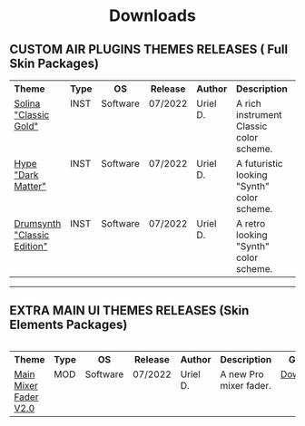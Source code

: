 <h1 align="center">Downloads</h1>

## CUSTOM AIR PLUGINS THEMES RELEASES  ( Full Skin Packages) 

<table>
<tr>
<th align="left", width="240">Theme</th>
<th align="center", width="70">Type</th>
<th align="center", width="80">OS</th>
<th align="center", width="90">Release</th>
<th align="left", width="120">Author</th>
<th align="left", width="350">Description</th>
<th align="center", width="100">Get it!</th>
</tr>
<tr>
 <td  valign="top"><a href="">Solina "Classic Gold"</td>
 <td align="left"  valign="top">INST</td>
 <td align="left"  valign="top">Software</td>
 <td align="left"  valign="top">07/2022</td>
 <td align="left"  valign="top">Uriel D.</td>
 <td align="left"  valign="top">A rich instrument Classic color scheme.</td>
 <td align="left"  valign="top"><a href="">Download</a></td>
</tr>
<tr>
 <td  valign="top"><a href="">Hype "Dark Matter"</td>
 <td align="left"  valign="top">INST</td>
 <td align="left"  valign="top">Software</td>
 <td align="left"  valign="top">07/2022</td>
 <td align="left"  valign="top">Uriel D.</td>
 <td align="left"  valign="top">A futuristic looking "Synth" color scheme.</td>
 <td align="left"  valign="top"><a href="">-</a></td>
</tr>
<tr>
 <td  valign="top"><a href="">Drumsynth "Classic Edition"</td>
 <td align="left"  valign="top">INST</td>
 <td align="left"  valign="top">Software</td>
 <td align="left"  valign="top">07/2022</td>
 <td align="left"  valign="top">Uriel D.</td>
 <td align="left"  valign="top"> A retro looking "Synth" color scheme.</td>
 <td align="left"  valign="top"><a href="">-</a></td>
</tr>
<table>

---

## EXTRA MAIN UI THEMES RELEASES  (Skin Elements Packages) 

<table>
<tr>
<th align="left", width="240">Theme</th>
<th align="center", width="70">Type</th>
<th align="center", width="80">OS</th>
<th align="center", width="90">Release</th>
<th align="left", width="120">Author</th>
<th align="left", width="350">Description</th>
<th align="center", width="100">Get it!</th>
</tr>
<tr>
 <td  valign="top"><a href="">Main Mixer Fader V2.0</td>
 <td align="left"  valign="top">MOD</td>
 <td align="left"  valign="top">Software</td>
 <td align="left"  valign="top">07/2022</td>
 <td align="left"  valign="top">Uriel D.</td>
 <td align="left"  valign="top">A new Pro mixer fader.</td>
 <td align="left"  valign="top"><a href="https://github.com/KoreTeknology/AIR-Plugins-GUI-Design-for-MPC-Software/blob/9295be3cb0f94a09fea3b45d4707953afb137931/Releases/MPC%20Mixer/Custom_Mixer_Fader.zip">Download</a></td>
</tr>
<table>
